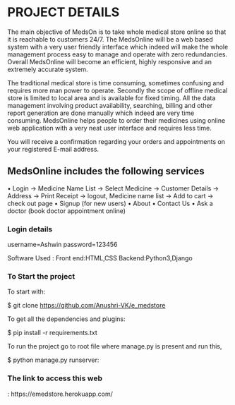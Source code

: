 <h1>PROJECT DETAILS</h1>
<p>The main objective of MedsOn is to take whole medical store online so that it is reachable to customers 24/7. The MedsOnline will be a web based system with a very user friendly interface which indeed will make the whole management process easy to manage and operate with zero redundancies. Overall MedsOnline will become an efficient, highly responsive and an extremely accurate system.

The traditional medical store is time consuming, sometimes confusing and requires more man power to operate. Secondly the scope of offline medical store is limited to local area and is available for fixed timing. All the data management involving product availability, searching, billing and other report generation are done manually which indeed are very time consuming. MedsOnline helps people to order their medicines using online web application with a very neat user interface and requires less time.

You will receive a confirmation regarding your orders and appointments on your registered E-mail address.</p>

<h2>MedsOnline includes the following services</h2>
<p>• Login -> Medicine Name List -> Select Medicine -> Customer Details -> Address -> Print Receipt -> logout, Medicine name list -> Add to cart -> check out page
• Signup (for new users)
• About
• Contact Us
• Ask a doctor (book doctor appointment online)</p>

<h3>Login details</h3>
username=Ashwin
password=123456

Software Used :
Front end:HTML,CSS
Backend:Python3,Django

<h3>To Start the project</h3>
 To start with:
 
 $ git clone  https://github.com/Anushri-VK/e_medstore
 
 To get all the dependencies and plugins:
 
 $ pip install -r requirements.txt
 
 To run the project go to root file where manage.py is present and run this,
 
 $ python manage.py runserver:
 
 <h3>The link to access this web</h3>:
 https://emedstore.herokuapp.com/
 
